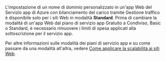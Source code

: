 L'impostazione di un nome di dominio personalizzato in un'app Web del Servizio app di Azure con bilanciamento del carico tramite Gestione traffico è disponibile solo per i siti Web in modalità **Standard**. Prima di cambiare la modalità di un'app Web dal piano di servizio app Gratuito a Condiviso, Basic o Standard, è necessario rimuovere i limiti di spesa applicati alla sottoscrizione per il servizio app.

Per altre informazioni sulle modalità dei piani di servizio app e su come passare da una modalità all'altra, vedere [Come applicare la scalabilità ai siti Web](../article/app-service-web/web-sites-scale.md).

<!---HONumber=Oct15_HO3-->